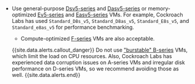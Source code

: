 - Use general-purpose [Dsv5-series](https://docs.microsoft.com/azure/virtual-machines/dv5-dsv5-series) and [Dasv5-series](https://docs.microsoft.com/azure/virtual-machines/dasv5-dadsv5-series) or memory-optimized [Ev5-series](https://docs.microsoft.com/azure/virtual-machines/ev5-esv5-series) and [Easv5-series](https://docs.microsoft.com/azure/virtual-machines/easv5-eadsv5-series#easv5-series) VMs. For example, Cockroach Labs has used `Standard_D8s_v5`, `Standard_D8as_v5`, `Standard_E8s_v5`, and `Standard_e8as_v5` for performance benchmarking.

    - Compute-optimized [F-series](https://docs.microsoft.com/azure/virtual-machines/fsv2-series) VMs are also acceptable.

    {{site.data.alerts.callout_danger}}
    Do not use ["burstable" B-series](https://docs.microsoft.com/azure/virtual-machines/linux/b-series-burstable) VMs, which limit the load on CPU resources. Also, Cockroach Labs has experienced data corruption issues on A-series VMs and irregular disk performance on D-series VMs, so we recommend avoiding those as well.
    {{site.data.alerts.end}}